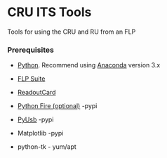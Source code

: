 #  CRU ITS Tools #

Tools for using the CRU  and RU from an FLP

### Prerequisites


  * [Python](https://www.python.org/). Recommend using [Anaconda](https://www.anaconda.com/download/) version 3.x

  * [FLP Suite](https://alice-o2-project.web.cern.ch/flp-suite)

  * [ReadoutCard](https://github.com/AliceO2Group/ReadoutCard)

  * [Python Fire (optional)](https://github.com/google/python-fire) -pypi

  * [PyUsb](https://github.com/pyusb/pyusb) -pypi

  * Matplotlib -pypi

  * python-tk - yum/apt

